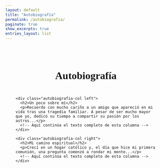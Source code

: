 ```yaml
---
layout: default
title: "Autobiografía"
permalink: /autobiografia/
paginate: true
show_excerpts: true
entries_layout: list
---
```


<style>
.autobiografia-wrapper {
  max-width: 1200px;
  margin: 0 auto;
  padding: 2rem;
}

.autobiografia-title {
  text-align: center;
  font-size: 2rem;
  margin-bottom: 2rem;
  font-family: Georgia, serif;
}

.autobiografia-columns {
  display: flex;
  flex-direction: row;
  justify-content: space-between;
  gap: 2rem;
}

.autobiografia-col {
  width: 48%;
  box-sizing: border-box;
  font-family: Georgia, serif;
  line-height: 1.6;
}

.left {
  text-align: left;
}

.right {
  text-align: right;
}

.autobiografia-col h2 {
  font-size: 1.4rem;
  margin-bottom: 1rem;
}

@media (max-width: 768px) {
  .autobiografia-columns {
    flex-direction: column;
  }

  .autobiografia-col {
    width: 100%;
    text-align: inherit;
  }

  .left {
    text-align: left;
  }

  .right {
    text-align: right;
  }
}
</style>

<div class="autobiografia-wrapper">
  <h1 class="autobiografia-title">Autobiografía</h1>
  <div class="autobiografia-columns">

    <div class="autobiografia-col left">
      <h2>Un poco sobre mí</h2>
      <p>Recuerdo con mucho cariño a un amigo que apareció en mi vida tras una tragedia familiar. A pesar de ser mucho mayor que yo, dedicó su tiempo a compartir su pasión por los astros...</p>
      <!-- Aquí continúa el texto completo de esta columna -->
    </div>

    <div class="autobiografia-col right">
      <h2>Mi camino espiritual</h2>
      <p>Crecí en un hogar católico y, el día que hice mi primera comunión, una pregunta comenzó a rondar mi mente...</p>
      <!-- Aquí continúa el texto completo de esta columna -->
    </div>

  </div>
</div>
